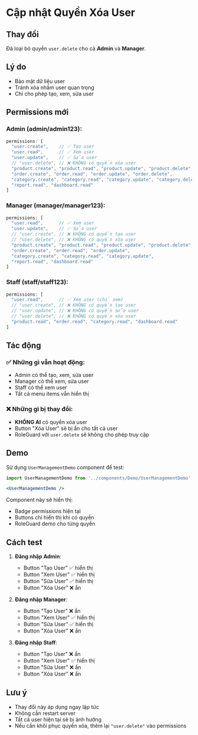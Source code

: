 # Cập nhật Quyền Xóa User

## Thay đổi
Đã loại bỏ quyền `user.delete` cho cả **Admin** và **Manager**.

## Lý do
- Bảo mật dữ liệu user
- Tránh xóa nhầm user quan trọng
- Chỉ cho phép tạo, xem, sửa user

## Permissions mới

### Admin (admin/admin123):
```javascript
permissions: [
  "user.create",    // ✅ Tạo user
  "user.read",      // ✅ Xem user  
  "user.update",    // ✅ Sửa user
  // "user.delete", // ❌ KHÔNG có quyền xóa user
  "product.create", "product.read", "product.update", "product.delete",
  "order.create", "order.read", "order.update", "order.delete",
  "category.create", "category.read", "category.update", "category.delete",
  "report.read", "dashboard.read"
]
```

### Manager (manager/manager123):
```javascript
permissions: [
  "user.read",      // ✅ Xem user
  "user.update",    // ✅ Sửa user
  // "user.create", // ❌ KHÔNG có quyền tạo user
  // "user.delete", // ❌ KHÔNG có quyền xóa user
  "product.create", "product.read", "product.update", "product.delete",
  "order.create", "order.read", "order.update",
  "category.create", "category.read", "category.update",
  "report.read", "dashboard.read"
]
```

### Staff (staff/staff123):
```javascript
permissions: [
  "user.read",      // ✅ Xem user (chỉ xem)
  // "user.create", // ❌ KHÔNG có quyền tạo user
  // "user.update", // ❌ KHÔNG có quyền sửa user
  // "user.delete", // ❌ KHÔNG có quyền xóa user
  "product.read", "order.read", "category.read", "dashboard.read"
]
```

## Tác động

### ✅ Những gì vẫn hoạt động:
- Admin có thể tạo, xem, sửa user
- Manager có thể xem, sửa user
- Staff có thể xem user
- Tất cả menu items vẫn hiển thị

### ❌ Những gì bị thay đổi:
- **KHÔNG AI** có quyền xóa user
- Button "Xóa User" sẽ bị ẩn cho tất cả user
- RoleGuard với `user.delete` sẽ không cho phép truy cập

## Demo

Sử dụng `UserManagementDemo` component để test:
```jsx
import UserManagementDemo from '../components/Demo/UserManagementDemo';

<UserManagementDemo />
```

Component này sẽ hiển thị:
- Badge permissions hiện tại
- Buttons chỉ hiển thị khi có quyền
- RoleGuard demo cho từng quyền

## Cách test

1. **Đăng nhập Admin**:
   - Button "Tạo User" ✅ hiển thị
   - Button "Xem User" ✅ hiển thị  
   - Button "Sửa User" ✅ hiển thị
   - Button "Xóa User" ❌ ẩn

2. **Đăng nhập Manager**:
   - Button "Tạo User" ❌ ẩn
   - Button "Xem User" ✅ hiển thị
   - Button "Sửa User" ✅ hiển thị
   - Button "Xóa User" ❌ ẩn

3. **Đăng nhập Staff**:
   - Button "Tạo User" ❌ ẩn
   - Button "Xem User" ✅ hiển thị
   - Button "Sửa User" ❌ ẩn
   - Button "Xóa User" ❌ ẩn

## Lưu ý

- Thay đổi này áp dụng ngay lập tức
- Không cần restart server
- Tất cả user hiện tại sẽ bị ảnh hưởng
- Nếu cần khôi phục quyền xóa, thêm lại `"user.delete"` vào permissions
